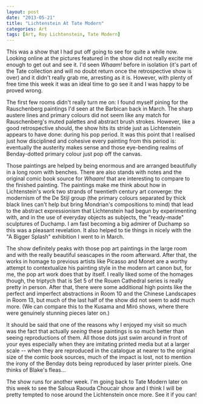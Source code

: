 ```yaml
---
layout: post
date: "2013-05-21"
title: "Lichtenstein At Tate Modern"
categories: Art
tags: [Art, Roy Lichtenstein, Tate Modern]
---
```


This was a show that I had put off going to see for quite a while now. Looking online at the pictures featured in the show did not really excite me enough to get out and see it. I'd seen _Whaam!_ before in isolation (it's part of the Tate collection and will no doubt return once the retrospective show is over) and it didn't really grab me, arresting as it is. However, with plenty of free time this week it was an ideal time to go see it and I was happy to be proved wrong.

The first few rooms didn't really turn me on: I found myself pining for the Rauschenberg paintings I'd seen at the Barbican back in March. The sharp austere lines and primary colours did not seem like any match for Rauschenberg's muted palettes and abstract brush strokes. However, like a good retrospective should, the show hits its stride just as Lichtenstein appears to have done: during his pop period. It was this point that I realised just how disciplined and cohesive every painting from this period is: eventually the austerity makes sense and those eye-bending realms of Benday-dotted primary colour just pop off the canvas.

Those paintings are helped by being enormous and are arranged beautifully in a long room with benches. There are also stands with notes and the original comic book source for _Whaam!_ that are interesting to compare to the finished painting. The paintings make me think about how in Lichtenstein's work two strands of twentieth century art converge: the modernism of the De Stijl group (the primary colours separated by thick black lines can't help but bring Mondrian's compositions to mind) that lead to the abstract expressionism that Lichtenstein had begun by experimenting with, and in the use of everyday objects as subjects, the "ready-made" sculptures of Duchamp. I am fast becoming a big admirer of Duchamp so this was a pleasant revelation. It also helped to tie things in nicely with the "A Bigger Splash" exhibition I went to in March.

The show definitely peaks with those pop art paintings in the large room and with the really beautiful seascapes in the room afterward. After that, the works in homage to previous artists like Picasso and Monet are a worthy attempt to contextualize his painting style in the modern art canon but, for me, the pop art work does that by itself. I really liked some of the homages though, the triptych that is Set 5 of the Rouen Cathedral series is really pretty in person. After that, there were some additional high points like the perfect and imperfect abstractions in Room 10 and the Chinese Landscapes in Room 13, but much of the last half of the show did not seem to add much more. (We can compare this to the Kusama and Miró shows, where there were genuinely stunning pieces later on.)

It should be said that one of the reasons why I enjoyed my visit so much was the fact that actually _seeing_ these paintings is so much better than seeing reproductions of them. All those dots just swim around in front of your eyes especially when they are imitating printed media but at a larger scale -- when they are reproduced in the catalogue at nearer to the original size of the comic book sources, much of the impact is lost, not to mention the irony of the Benday dots being reproduced by laser printer pixels. One thinks of Blake's fleas...

The show runs for another week. I'm going back to Tate Modern later on this week to see the Saloua Raouda Choucair show and I think I will be pretty tempted to nose around the Lichtenstein once more. See it if you can!